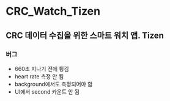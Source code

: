 # CRC_Watch_Tizen
CRC 데이터 수집을 위한 스마트 워치 앱. Tizen
---
### 버그
* 660초 지나기 전에 튕김
* heart rate 측정 안 됨 
* background에서도 측정되어야 함
* UI에서 second 카운트 안 됨 
